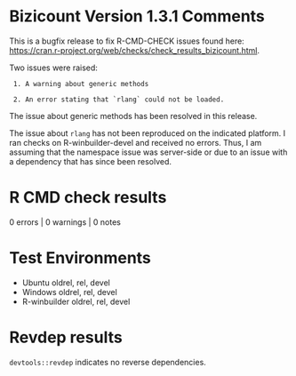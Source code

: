 # Bizicount Version 1.3.1 Comments

This is a bugfix release to fix R-CMD-CHECK issues found here:
https://cran.r-project.org/web/checks/check_results_bizicount.html.

Two issues were raised:

     1. A warning about generic methods 
     
     2. An error stating that `rlang` could not be loaded. 
     
The issue about generic methods has been resolved in this release. 

The issue about `rlang` has not been reproduced on the indicated platform. I 
ran checks on R-winbuilder-devel and received no errors. Thus, I am assuming that
the namespace issue was server-side or due to an issue with a dependency that 
has since been resolved. 

# R CMD check results

0 errors | 0 warnings | 0 notes

# Test Environments 

* Ubuntu oldrel, rel, devel
* Windows oldrel, rel, devel
* R-winbuilder oldrel, rel, devel

# Revdep results 
`devtools::revdep` indicates no reverse dependencies.

